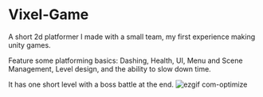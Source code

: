 # Vixel-Game
A short 2d platformer I made with a small team, my first experience making unity games. 

Feature some platforming basics:
  Dashing,
  Health,
  UI,
  Menu and Scene Management,
  Level design,
  and the ability to slow down time.
	
  It has one short level with a boss battle at the end. 
![ezgif com-optimize](https://user-images.githubusercontent.com/94145350/233803694-d27a8f94-5530-4571-a468-d007d7a9adfc.gif)
